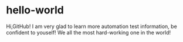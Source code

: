 # hello-world
Hi,GitHub!
I am very glad to learn more automation test information, be confident to youself!
We all the most hard-working one in the world! 

